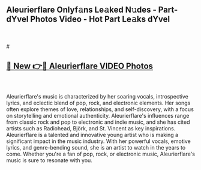 ## Aleurierflare Onlyf𝚊ns Le𝚊ked N𝚞des - Part-dYvel Photos Video - Hot Part Le𝚊ks dYvel
<br>
<br>
# <h2><a href="https://213.232.235.80/live/video.php?q=aleurierflare">🔗 New 👉🔴 Aleurierflare VIDEO Photos</a></h2>
<br>
<br>
Aleurierflare's music is characterized by her soaring vocals, introspective lyrics, and eclectic blend of pop, rock, and electronic elements. Her songs often explore themes of love, relationships, and self-discovery, with a focus on storytelling and emotional authenticity. Aleurierflare's influences range from classic rock and pop to electronic and indie music, and she has cited artists such as Radiohead, Björk, and St. Vincent as key inspirations. Aleurierflare is a talented and innovative young artist who is making a significant impact in the music industry. With her powerful vocals, emotive lyrics, and genre-bending sound, she is an artist to watch in the years to come. Whether you're a fan of pop, rock, or electronic music, Aleurierflare's music is sure to resonate with you.
<br>
<br>